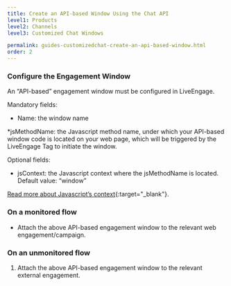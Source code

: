 ```yaml
---
title: Create an API-based Window Using the Chat API
level1: Products
level2: Channels
level3: Customized Chat Windows

permalink: guides-customizedchat-create-an-api-based-window.html
order: 2
---
```


### Configure the Engagement Window

An “API-based” engagement window must be configured in LiveEngage.

Mandatory fields:

* Name: the window name

*jsMethodName: the Javascript method name, under which your API-based window code is located on your web page, which will be triggered by the LiveEngage Tag to initiate the window.

Optional fields:

* jsContext: the Javascript context where the jsMethodName is located.
Default value: “window”

[Read more about Javascript’s context](https://developer.mozilla.org/en-US/docs/Web/JavaScript/Reference/Global_Objects/Function/call){:target="_blank"}.

### On a monitored flow 

* Attach the above API-based engagement window to the relevant web engagement/campaign. 

### On an unmonitored flow

1. Attach the above API-based engagement window to the relevant external engagement.
